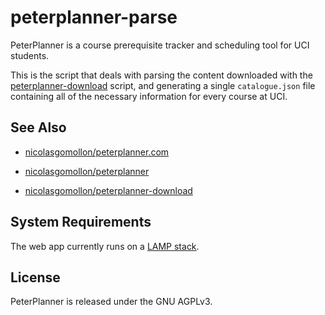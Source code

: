 # peterplanner-parse

PeterPlanner is a course prerequisite tracker and scheduling tool for UCI students.

This is the script that deals with parsing the content downloaded with the [peterplanner-download](https://github.com/nicolasgomollon/peterplanner-download) script, and generating a single `catalogue.json` file containing all of the necessary information for every course at UCI.


## See Also

- [nicolasgomollon/peterplanner.com](https://github.com/nicolasgomollon/peterplanner.com)

- [nicolasgomollon/peterplanner](https://github.com/nicolasgomollon/peterplanner)

- [nicolasgomollon/peterplanner-download](https://github.com/nicolasgomollon/peterplanner-download)


## System Requirements

The web app currently runs on a [LAMP stack](https://en.wikipedia.org/wiki/LAMP_(software_bundle)).


## License

PeterPlanner is released under the GNU AGPLv3.
